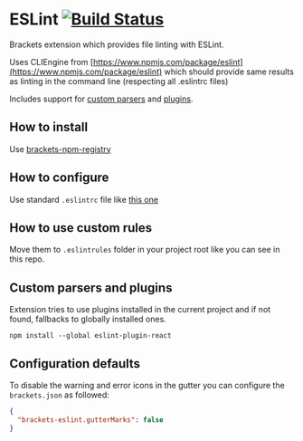 # ESLint [![Build Status](https://travis-ci.org/zaggino/brackets-eslint.svg?branch=master)](https://travis-ci.org/zaggino/brackets-eslint)

Brackets extension which provides file linting with ESLint.

Uses CLIEngine from [https://www.npmjs.com/package/eslint](https://www.npmjs.com/package/eslint)
which should provide same results as linting in the command line (respecting all .eslintrc files)

Includes support for [custom parsers](#supported-parsers) and [plugins](#supported-plugins).

## How to install

Use [brackets-npm-registry](https://github.com/zaggino/brackets-npm-registry)

## How to configure

Use standard `.eslintrc` file like [this one](.eslintrc)

## How to use custom rules

Move them to `.eslintrules` folder in your project root like you can see in this repo.

## Custom parsers and plugins

Extension tries to use plugins installed in the current project and if not found, fallbacks to globally installed ones.

```
npm install --global eslint-plugin-react
```

## Configuration defaults

To disable the warning and error icons in the gutter you can configure the `brackets.json` as followed:

```JSON
{
  "brackets-eslint.gutterMarks": false
}
```
